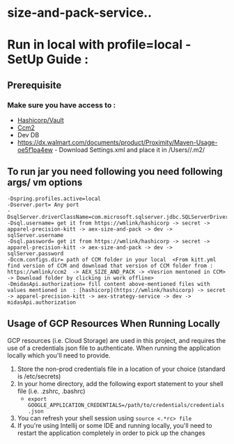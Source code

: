 # size-and-pack-service..

# Run in local with profile=local - SetUp Guide :

## **Prerequisite**

### Make sure you have access to :

* [Hashicorp/Vault](https://wmlink/hashicorp)
* [Ccm2](https://wmlink/ccm2)
* Dev DB
* https://dx.walmart.com/documents/product/Proximity/Maven-Usage-oe5f1pa4ew - Download Settings.xml and place it in /Users/<userid>/.m2/

## To run jar you need following you need following args/ vm options
    -Dspring.profiles.active=local
    -Dserver.port= Any port
    -DsqlServer.driverClassName=com.microsoft.sqlserver.jdbc.SQLServerDriver
    -Dsql.username= get it from https://wmlink/hashicorp -> secret -> apparel-precision-kitt -> aex-size-and-pack -> dev -> sqlServer.username
    -Dsql.password= get it from https://wmlink/hashicorp -> secret -> apparel-precision-kitt -> aex-size-and-pack -> dev -> sqlServer.password
    -Dccm.configs.dir= path of CCM folder in your local  <From kitt.yml find version of CCM and download that version of CCM folder from : https://wmlink/ccm2  -> AEX_SIZE_AND_PACK -> <Vesrion mentoned in CCM> -> Download folder by clicking in work offline>
    -DmidasApi.authorization= fill content above-mentioned files with values mentioned in  : [hashicorp](https://wmlink/hashicorp) -> secret -> apparel-precision-kitt -> aex-strategy-service -> dev -> midasApi.authorization

## Usage of GCP Resources When Running Locally  
GCP resources (i.e. Cloud Storage) are used in this project, and requires the use of a credentials json file to authenticate.  When running the application locally which you'll need to provide.
1. Store the non-prod credentials file in a location of your choice (standard is /etc/secrets)
2. In your home directory, add the following export statement to your shell file (i.e. .zshrc, .bashrc)
    * `export GOOGLE_APPLICATION_CREDENTIALS=/path/to/credentials/credentials.json`
3. You can refresh your shell session using `source <.*rc> file`
4. If you're using Intellij or some IDE and running locally, you'll need to restart the application completely in order to pick up the changes
